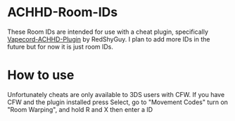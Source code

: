 # ACHHD-Room-IDs
These Room IDs are intended for use
with a cheat plugin, specifically
[Vapecord-ACHHD-Plugin](https://github.com/RedShyGuy/Vapecord-ACHHD-Plugin) by RedShyGuy.
I plan to add more IDs in the future but
for now it is just room IDs.
# How to use
Unfortunately cheats are only available to
3DS users with CFW. If you have CFW and the
plugin installed press Select, go to 
"Movement Codes" turn on "Room Warping",
and hold R and X then enter a ID
